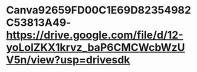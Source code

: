 # Canva92659FD00C1E69D82354982C53813A49-https://drive.google.com/file/d/12-yoLolZKX1krvz_baP6CMCWcbWzUV5n/view?usp=drivesdk
